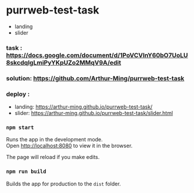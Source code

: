 # purrweb-test-task

- landing
- slider

### task : https://docs.google.com/document/d/1PoVCVInY60bO7UoLU8skcdqlgLmiPyYKpUZo2MMqV9A/edit

### solution: https://github.com/Arthur-Ming/purrweb-test-task

### deploy :

- landing: https://arthur-ming.github.io/purrweb-test-task/
- slider: https://arthur-ming.github.io/purrweb-test-task/slider.html

### `npm start`

Runs the app in the development mode.<br />
Open [http://localhost:8080](http://localhost:8080) to view it in the browser.

The page will reload if you make edits.<br />

### `npm run build`

Builds the app for production to the `dist` folder.<br />
